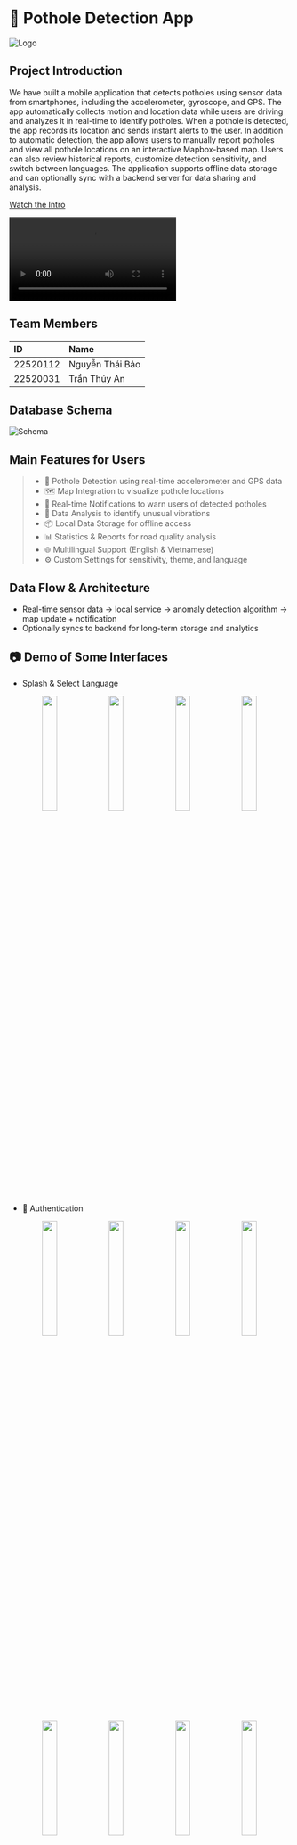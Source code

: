 # 📱 Pothole Detection App
![Logo](./demo/logo.png)

## Project Introduction
We have built a mobile application that detects potholes using sensor data from smartphones, including the accelerometer, gyroscope, and GPS. The app automatically collects motion and location data while users are driving and analyzes it in real-time to identify potholes. When a pothole is detected, the app records its location and sends instant alerts to the user.
In addition to automatic detection, the app allows users to manually report potholes and view all pothole locations on an interactive Mapbox-based map. Users can also review historical reports, customize detection sensitivity, and switch between languages. The application supports offline data storage and can optionally sync with a backend server for data sharing and analysis.

[Watch the Intro](https://github.com/1307Bao/PotholeDetector/blob/master/demo/video/Demo.mp4)


<video controls>
  <source src="Intro.mp4" type="video/mp4">
  <source src="Detail.webm" type="video/webm">
  <source src="Demo.ogv" type="video/ogg">
  Your browser does not support the video tag.
</video>


## Team Members
| ID        | Name         |
| :-------- | :----------- |
| 22520112  | Nguyễn Thái Bảo |
| 22520031  | Trần Thúy An |

## Database Schema 
![Schema](./demo/schema.png)

## Main Features for Users
> * 📍 Pothole Detection using real-time accelerometer and GPS data
> * 🗺️ Map Integration to visualize pothole locations
> * 🔔 Real-time Notifications to warn users of detected potholes
> * 🧠 Data Analysis to identify unusual vibrations
> * 📦 Local Data Storage for offline access
> * 📊 Statistics & Reports for road quality analysis
> * 🌐 Multilingual Support (English & Vietnamese)
> * ⚙️ Custom Settings for sensitivity, theme, and language

## Data Flow & Architecture
- Real-time sensor data → local service → anomaly detection algorithm → map update + notification
- Optionally syncs to backend for long-term storage and analytics

## 📷 Demo of Some Interfaces
- Splash & Select Language
<div float="left" align="center" >
  <img src="./demo/image/splash-light.jpg" width="23%" />
  <img src="./demo/image/splash-dark.jpg" width="23%" />
  <img src="./demo/image/select-language-light.jpg" width="23%" /> 
  <img src="./demo/image/select-language-dark.jpg" width="23%" /> 
</div>

 - 🔐 Authentication 
<div float="left" align="center" >
  <img src="./demo/image/sign-in-light.jpg" width="23%" />
  <img src="./demo/image/create-account-light.jpg" width="23%" /> 
  <img src="./demo/image/forget-password-light.jpg"width="23%" />
  <img src="./demo/image/enter-otp-light.jpg"width="23%" />
</div>
<div float="left" align="center" >
  <img src="./demo/image/sign-in-dark.jpg" width="23%" />
  <img src="./demo/image/create-account-dark.jpg" width="23%" /> 
  <img src="./demo/image/forget-password-dark.jpg"width="23%" />
  <img src="./demo/image/enter-otp-dark.jpg"width="23%" />
</div>

- 🏠 Home Screen
<div float="left" align="center" >
  <img src="./demo/image/home-light.jpg" width="23%" />
  <img src="./demo/image/home-dark.jpg" width="23%" /> 
  <img src="./demo/image/new-pothole-light.jpg"width="23%" />
  <img src="./demo/image/new-pothole-dark.jpg"width="23%" />
</div>

- 🗺️ Map View & 📝 Report
<div float="left" align="center" >
  <img src="./demo/image/map-view-light.jpg" width="23%" />
  <img src="./demo/image/map-view-dark.jpg" width="23%" /> 
  <img src="./demo/image/report-light.jpg"width="23%" />
  <img src="./demo/image/report-dark.jpg"width="23%" />
</div>

- ⚙️ Settings
<div float="left" align="center" >
  <img src="./demo/image/setting-light.jpg" width="23%" />
  <img src="./demo/image/setting-dark.jpg" width="23%" /> 
  <img src="./demo/image/appearance-light.jpg"width="23%" />
  <img src="./demo/image/change-name-light.jpg"width="23%" />
</div>


[![Watch the Intro](https://github.com/1307Bao/PotholeDetector/raw/master/demo/thumbnail/Intro.png)](https://github.com/1307Bao/PotholeDetector/raw/master/demo/video/Intro.mp4)
[![Watch the Detail](https://github.com/1307Bao/PotholeDetector/raw/master/demo/thumbnail/Detail.png)](https://github.com/1307Bao/PotholeDetector/raw/master/demo/video/Detail.mp4)
[![Watch the Demo](https://github.com/1307Bao/PotholeDetector/raw/master/demo/thumbnail/Demo.png)](https://github.com/1307Bao/PotholeDetector/raw/master/demo/video/Demo.mp4)


## 🧪 Technologies Used
- **Languages:** Java (Android & Backend)
- **Backend:** Spring Boot, MySQL
- **Frontend:** Android (Java), Mapbox SDK
- **IDE:** Android Studio, IntelliJ IDEA
- **Networking:** Retrofit
- **Security:** JWT, Spring Security
- **Version Control:** Git, GitHub



## 🛠 Installation Guide

### Prerequisites
- Android Studio (latest version)
- JDK 11 or above
- MySQL 8.0+
- Android device (Android 7.0+)

### 📥 Clone the Project
```git clone https://github.com/1307Bao/PotholeDetector.git```

### 📱 Setup Frontend
1. **Clone the repository and navigate to the frontend directory:**
- Open Android Studio → File > Open → select the frontend folder.
- Android Studio will sync dependencies automatically.
- Update ApiClient.java with your backend IP: ```String BASE_URL = "http://<your_local_ip>:8080";```

### 🖥️ Setup Backend
1. Open the backend folder in IntelliJ.

2. In application.yaml, update your MySQL config:
   ```
    spring:
        datasource:
            url: jdbc:mysql://localhost:3306/YOUR_DATABASE_NAME
            username: YOUR_USERNAME
            password: YOUR_PASSWORD
    ```

### 📲 Run the App
- Connect your Android device or launch an emulator.
- In Android Studio, press Shift + F10 to build and run.

>* ***📝Note:** Refer to the installation guide file below for a clearer understanding: [Detailed Guide File](./demo/Huong-dan-cai-dat-Pothole-Detector.docx)*
